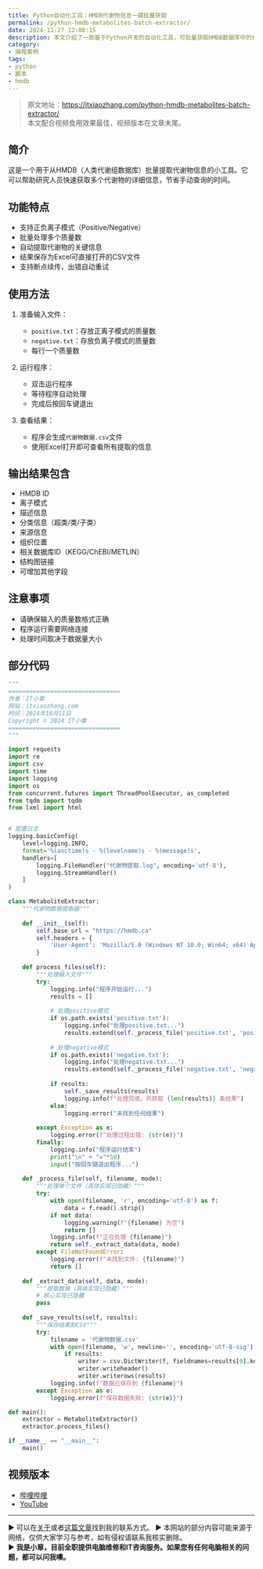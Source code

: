 ```yaml
---
title: Python自动化工具：HMDB代谢物信息一键批量获取
permalink: /python-hmdb-metabolites-batch-extractor/
date: 2024-11-27 12:08:15
description: 本文介绍了一款基于Python开发的自动化工具，可批量获取HMDB数据库中的代谢物信息，支持正负离子模式，提高科研效率。
category:
- 编程案例
tags:
- python
- 脚本
- hmdb
---
```


> 原文地址：<https://itxiaozhang.com/python-hmdb-metabolites-batch-extractor/>  
> 本文配合视频食用效果最佳，视频版本在文章末尾。

## 简介

这是一个用于从HMDB（人类代谢组数据库）批量提取代谢物信息的小工具。它可以帮助研究人员快速获取多个代谢物的详细信息，节省手动查询的时间。

## 功能特点

- 支持正负离子模式（Positive/Negative）
- 批量处理多个质量数
- 自动提取代谢物的关键信息
- 结果保存为Excel可直接打开的CSV文件
- 支持断点续传，出错自动重试

## 使用方法

1. 准备输入文件：
   - `positive.txt`：存放正离子模式的质量数
   - `negative.txt`：存放负离子模式的质量数
   - 每行一个质量数

2. 运行程序：
   - 双击运行程序
   - 等待程序自动处理
   - 完成后按回车键退出

3. 查看结果：
   - 程序会生成`代谢物数据.csv`文件
   - 使用Excel打开即可查看所有提取的信息

## 输出结果包含

- HMDB ID
- 离子模式
- 描述信息
- 分类信息（超类/类/子类）
- 来源信息
- 组织位置
- 相关数据库ID（KEGG/ChEBI/METLIN）
- 结构图链接
- 可增加其他字段

## 注意事项

- 请确保输入的质量数格式正确
- 程序运行需要网络连接
- 处理时间取决于数据量大小

## 部分代码

```python
"""
================================
作者：IT小章
网站：itxiaozhang.com
时间：2024年10月11日
Copyright © 2024 IT小章
================================
"""

import requests
import re
import csv
import time
import logging
import os
from concurrent.futures import ThreadPoolExecutor, as_completed
from tqdm import tqdm
from lxml import html


# 配置日志
logging.basicConfig(
    level=logging.INFO,
    format='%(asctime)s - %(levelname)s - %(message)s',
    handlers=[
        logging.FileHandler("代谢物提取.log", encoding='utf-8'),
        logging.StreamHandler()
    ]
)

class MetaboliteExtractor:
    """代谢物数据提取器"""
    
    def __init__(self):
        self.base_url = "https://hmdb.ca"
        self.headers = {
            'User-Agent': 'Mozilla/5.0 (Windows NT 10.0; Win64; x64) AppleWebKit/537.36'
        }
    
    def process_files(self):
        """处理输入文件"""
        try:
            logging.info("程序开始运行...")
            results = []
            
            # 处理positive模式
            if os.path.exists('positive.txt'):
                logging.info("处理positive.txt...")
                results.extend(self._process_file('positive.txt', 'positive'))
            
            # 处理negative模式
            if os.path.exists('negative.txt'):
                logging.info("处理negative.txt...")
                results.extend(self._process_file('negative.txt', 'negative'))
            
            if results:
                self._save_results(results)
                logging.info(f"处理完成，共获取 {len(results)} 条结果")
            else:
                logging.error("未找到任何结果")
                
        except Exception as e:
            logging.error(f"处理过程出错: {str(e)}")
        finally:
            logging.info("程序运行结束")
            print("\n" + "="*50)
            input("按回车键退出程序...")
    
    def _process_file(self, filename, mode):
        """处理单个文件（具体实现已隐藏）"""
        try:
            with open(filename, 'r', encoding='utf-8') as f:
                data = f.read().strip()
            if not data:
                logging.warning(f"{filename} 为空")
                return []
            logging.info(f"正在处理 {filename}")
            return self._extract_data(data, mode)
        except FileNotFoundError:
            logging.error(f"未找到文件: {filename}")
            return []
    
    def _extract_data(self, data, mode):
        """提取数据（具体实现已隐藏）"""
        # 核心实现已隐藏
        pass
    
    def _save_results(self, results):
        """保存结果到CSV"""
        try:
            filename = '代谢物数据.csv'
            with open(filename, 'w', newline='', encoding='utf-8-sig') as f:
                if results:
                    writer = csv.DictWriter(f, fieldnames=results[0].keys())
                    writer.writeheader()
                    writer.writerows(results)
            logging.info(f"数据已保存到 {filename}")
        except Exception as e:
            logging.error(f"保存数据失败: {str(e)}")

def main():
    extractor = MetaboliteExtractor()
    extractor.process_files()

if __name__ == "__main__":
    main()
```

## 视频版本

- [哔哩哔哩](lianjie)
- [YouTube](lianjie)

---
▶ 可以在[关于](https://itxiaozhang.com/about/)或者[这篇文章](https://itxiaozhang.com/about-computer-repair-services-with-me/)找到我的联系方式。
▶ 本网站的部分内容可能来源于网络，仅供大家学习与参考，如有侵权请联系我核实删除。  
▶ **我是小章，目前全职提供电脑维修和IT咨询服务。如果您有任何电脑相关的问题，都可以问我噢。**  
